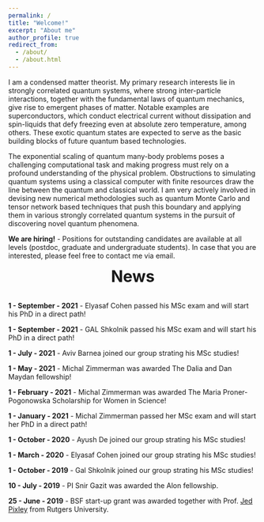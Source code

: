 ```yaml
---
permalink: /
title: "Welcome!"
excerpt: "About me"
author_profile: true
redirect_from:
  - /about/
  - /about.html
---
```



I am a condensed matter theorist. My primary research interests lie in strongly correlated quantum systems, where strong inter-particle interactions, together with the fundamental laws of quantum mechanics, give rise to emergent phases of matter. Notable examples are superconductors, which conduct electrical current without dissipation and spin-liquids that defy freezing even at absolute zero temperature, among others. These exotic quantum states are expected to serve as the basic building blocks of future quantum based technologies.

The exponential scaling of quantum many-body problems poses a challenging computational task and making progress must rely on a profound understanding of the physical problem. Obstructions to simulating quantum systems using a classical computer with finite resources draw the line between the quantum and classical world. I am very actively involved
in devising new numerical methodologies such as quantum Monte Carlo and tensor network based techniques that push this boundary and applying them in
various strongly correlated quantum systems in the pursuit of discovering novel quantum phenomena.

**We are hiring!** - Positions for outstanding candidates are available at all levels (postdoc, graduate and undergraduate students). In case that you are interested, please feel free to contact me via email.

<div style="text-align:center"><font size="6"> <b> News</b></font></div>
<br/>

**1 - September - 2021** - Elyasaf Cohen passed his MSc exam and will start his PhD in a direct path!

**1 - September - 2021** - GAL Shkolnik passed his MSc exam and will start his PhD in a direct path!

**1 - July - 2021** - Aviv Barnea joined our group strating his MSc studies!

**1 - May - 2021** - Michal Zimmerman was awarded The Dalia and Dan Maydan fellowship!

**1 - February - 2021** - Michal Zimmerman was awarded The Maria Proner-Pogonowska Scholarship for Women in Science!

**1 - January - 2021** - Michal Zimmerman passed her MSc exam and will start her PhD in a direct path!

**1 - October - 2020** - Ayush De joined our group strating his MSc studies!

**1 - March - 2020** - Elyasaf Cohen joined our group strating his MSc studies!

**1 - October - 2019** - Gal Shkolnik joined our  group strating his MSc studies!

**10 - July - 2019** - PI Snir Gazit was awarded the Alon fellowship.

**25 - June - 2019** - BSF start-up grant was awarded together with Prof. [Jed Pixley](http://cgisvr.physics.rutgers.edu/cgi-bin/physdb/genpip.pl?PixleyJ)  from Rutgers University.
